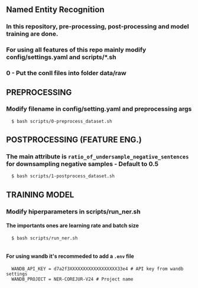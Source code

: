 ## Named Entity Recognition 

### In this repository, pre-processing, post-processing and model training are done.

### For using all features of this repo mainly modify config/settings.yaml and scripts/*.sh


### 0 - Put the conll files into folder data/raw

## PREPROCESSING
### Modify filename in config/setting.yaml and preprocessing args

```bash
  $ bash scripts/0-preprocess_dataset.sh
```

## POSTPROCESSING (FEATURE ENG.)
### The main attribute is `ratio_of_undersample_negative_sentences` for downsampling negative samples - Default to 0.5

```bash
  $ bash scripts/1-postprocess_dataset.sh
```


## TRAINING MODEL
### Modify hiperparameters in scripts/run_ner.sh
#### The importants ones are learning rate and batch size
```
  $ bash scripts/run_ner.sh
  
```

#### For using wandb it's recommeded to add a `.env` file
```.env
  WANDB_API_KEY = d7a2f3XXXXXXXXXXXXXXXXXX33e4 # API key from wandb settings
  WANDB_PROJECT = NER-COREJUR-V24 # Project name
```